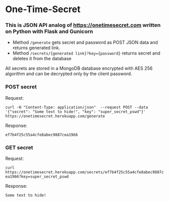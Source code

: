 # One-Time-Secret

### This is JSON API analog of https://onetimesecret.com written on Python with Flask and Gunicorn


- Method ```/generate``` gets secret and password as POST JSON data and returns generated link.
- Method ```/secrets/{generated link}?key={password}``` returns secret and deletes it from the database

All secrets are stored in a MongoDB database encrypted with AES 256 algorithm and can be decrypted only by the client password.


### POST secret
Request:

```curl -H "Content-Type: application/json"  --request POST --data '{"secret": "Some text to hide!", "key": "super_secret_pswd"}' https://onetimesecret.herokuapp.com/generate```

Response:

```ef7b4f25c55a4cfe8abec9887cea1966```

### GET secret
Request:

```curl https://onetimesecret.herokuapp.com/secrets/ef7b4f25c55a4cfe8abec9887cea1966?key=super_secret_pswd```

Response:

```Some text to hide!```

